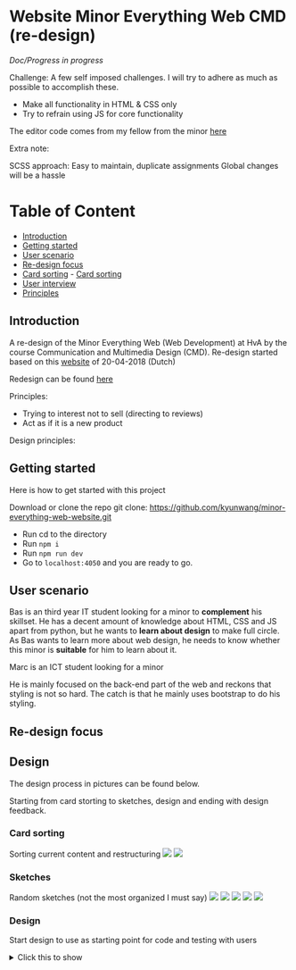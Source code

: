 # Website Minor Everything Web CMD (re-design)

_Doc/Progress in progress_

Challenge:
A few self imposed challenges. I will try to adhere as much as possible to accomplish these.

- Make all functionality in HTML & CSS only
- Try to refrain using JS for core functionality

The editor code comes from my fellow from the minor [here](https://github.com/baskager/redesign-minor-web-dev/blob/develop/app/src/js/the-wow-header.js)

Extra note:

SCSS approach: Easy to maintain, duplicate assignments
Global changes will be a hassle

# Table of Content

- [Introduction](#Introduction)
- [Getting started](#Getting-started)
- [User scenario](#User-scenario)
- [Re-design focus](#Re-design-focus)
- [Card sorting](#Card-sorting) - [Card sorting](#Card-sorting)
- [User interview](#User-interview)
- [Principles](#Principles)

## Introduction

A re-design of the Minor Everything Web (Web Development) at HvA by the course Communication and Multimedia Design (CMD). Re-design started based on this [website](https://cmda.github.io/minor-everything-web/) of 20-04-2018 (Dutch)

Redesign can be found [here](https://kyunwang.github.io/minor-everything-web-website/)

Principles:

- Trying to interest not to sell (directing to reviews)
- Act as if it is a new product

Design principles:

## Getting started

Here is how to get started with this project

Download or clone the repo git clone: https://github.com/kyunwang/minor-everything-web-website.git

- Run cd to the directory
- Run `npm i`
- Run `npm run dev`
- Go to `localhost:4050` and you are ready to go.

## User scenario

Bas is an third year IT student looking for a minor to **complement** his skillset. He has a decent amount of knowledge about HTML, CSS and JS apart from python, but he wants to **learn about design** to make full circle. As Bas wants to learn more about web design, he needs to know whether this minor is **suitable** for him to learn about it.

Marc is an ICT student looking for a minor

He is mainly focused on the back-end part of the web and reckons that styling is not so hard. The catch is that he mainly uses bootstrap to do his styling.

## Re-design focus

## Design

The design process in pictures can be found below.

Starting from card storting to sketches, design and ending with design feedback.

### Card sorting

Sorting current content and restructuring
![](docs/card-sort-1.jpg)
![](docs/card-sort-2.jpg)

### Sketches

Random sketches (not the most organized I must say)
![](docs/sketch-1.jpg)
![](docs/sketch-2.jpg)
![](docs/sketch-3.jpg)
![](docs/sketch-4.jpg)
![](docs/sketch-5.jpg)

### Design

Start design to use as starting point for code and testing with users

<details>
<summary>Click this to show</summary>

![](docs/design.jpg)

<details>

### Design feedback

## User test

## Principles

- Keep users in control

- One primary action per screen - Exception of a specific context ish break

- Provide a natural next step

- Consistency matters - can be used to _break_ attention/context for a specific goal

- Strong visual hierarchies work best

- Smart organization reduces cognitive load
